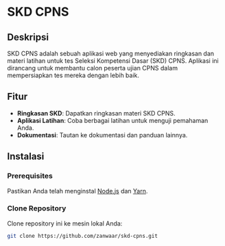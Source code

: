 # SKD CPNS

## Deskripsi

SKD CPNS adalah sebuah aplikasi web yang menyediakan ringkasan dan materi latihan untuk tes Seleksi Kompetensi Dasar (SKD) CPNS. Aplikasi ini dirancang untuk membantu calon peserta ujian CPNS dalam mempersiapkan tes mereka dengan lebih baik.

## Fitur

- **Ringkasan SKD**: Dapatkan ringkasan materi SKD CPNS.
- **Aplikasi Latihan**: Coba berbagai latihan untuk menguji pemahaman Anda.
- **Dokumentasi**: Tautan ke dokumentasi dan panduan lainnya.

## Instalasi

### Prerequisites

Pastikan Anda telah menginstal [Node.js](https://nodejs.org/) dan [Yarn](https://yarnpkg.com/).

### Clone Repository

Clone repository ini ke mesin lokal Anda:

```bash
git clone https://github.com/zanwaar/skd-cpns.git
